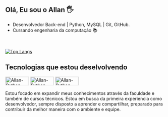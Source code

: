 ## Olá, Eu sou o Allan 🖐️

- Desenvolvedor Back-end | Python, MySQL | Git, GitHub.
- Cursando engenharia da computação 📚

<br>

[![Top Langs](https://github-readme-stats.vercel.app/api/top-langs/?username=Allan1759&layout=compact&theme=dark)](https://github.com/Allan1759/github-readme-stats)


## Tecnologias que estou deselvolvendo

<img align="center" alt="Allan-Python" height="27" width="75" src="https://img.shields.io/badge/python-3670A0?style=for-the-badge&logo=python&logoColor=ffdd54">  <img align="center" alt="Allan-Python" height="27" width="75" src="https://img.shields.io/badge/mysql-4479A1.svg?style=for-the-badge&logo=mysql&logoColor=white">  <img align="center" alt="Allan-Python" height="27" width="75" src="https://img.shields.io/badge/git-%23F05033.svg?style=for-the-badge&logo=git&logoColor=white">
<br>
<br>
Estou focado em expandir meus conhecimentos através da faculdade e também de cursos técnicos.
Estou em busca da primeira experiencia como desenvolvedor, sempre disposto a aprender e compartilhar, preparado para contribuir da melhor maneira com o ambiente e equipe.
